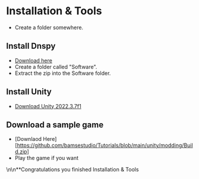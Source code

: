 # Installation & Tools
- Create a folder somewhere.
## Install Dnspy
- [Download here](https://github.com/dnSpy/dnSpy/releases/)
- Create a folder called "Software".
- Extract the zip into the Software folder.
## Install Unity
- [Download Unity 2022.3.7f1](unityhub://2022.3.7f1/b16b3b16c7a0)
## Download a sample game
- [Downlaod Here][https://github.com/bamsestudio/Tutorials/blob/main/unity/modding/Build.zip]
- Play the game if you want

\n\n**Congratulations you finished Installation & Tools